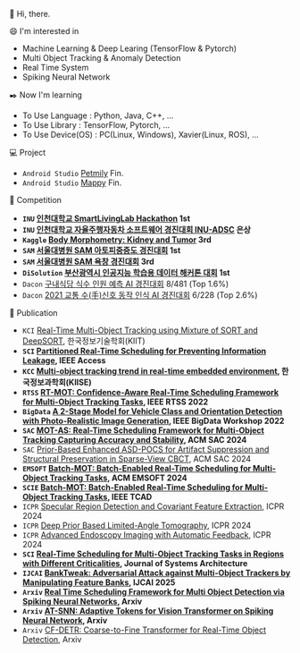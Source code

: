 :wave: Hi, there.

:smile: I'm interested in
 - Machine Learning & Deep Learing (TensorFlow & Pytorch)
 - Multi Object Tracking & Anomaly Detection
 - Real Time System
 - Spiking Neural Network

:black_nib: Now I'm learning
 - To Use Language : Python, Java, C++, ...
 - To Use Library : TensorFlow, Pytorch, ...
 - To Use Device(OS) : PC(Linux, Windows), Xavier(Linux, ROS), ...

:computer: Project
 - `Android Studio` [Petmily](https://github.com/sunni3722/PetApplication) Fin.
 - `Android Studio` [Mappy](https://github.com/Jarvas-2021/open-sw-dev) Fin.

:triangular_flag_on_post: Competition<br>
 - **`INU` [인천대학교 SmartLivingLab Hackathon](https://github.com/anima0729/INU-SmartLivingLabHakathon) 1st**
 - **`INU` [인천대학교 자율주행자동차 소프트웨어 경진대회 INU-ADSC](http://www.inu.ac.kr/user/indexSub.do?codyMenuSeq=102091&siteId=isis&dum=dum&boardId=48017&page=1&command=view&boardSeq=639651) 은상**
 - **`Kaggle` [Body Morphometry: Kidney and Tumor](https://www.kaggle.com/c/body-morphometry-kidney-and-tumor) 3rd**
 - **`SAM` [서울대병원 SAM 아토피중증도 경진대회](https://sam.healthbigdata.org/) 1st**
 - **`SAM` [서울대병원 SAM 욕창 경진대회](https://sam.healthbigdata.org/) 3rd**
 - **`DiSolution` [부산광역시 인공지능 학습용 데이터 해커톤 대회](https://github.com/anima0729/SlowFast) 1st**
 - `Dacon` [구내식당 식수 인원 예측 AI 경진대회](https://dacon.io/competitions/official/235743/overview/description) 8/481 (Top 1.6%)
 - `Dacon` [2021 교통 수(手)신호 동작 인식 AI 경진대회](https://www.dacon.io/competitions/official/235806/leaderboard) 6/228 (Top 2.6%)

:page_facing_up: Publication<br>
- `KCI` [Real-Time Multi-Object Tracking using Mixture of SORT and DeepSORT](https://www.kci.go.kr/kciportal/ci/sereArticleSearch/ciSereArtiView.kci?sereArticleSearchBean.artiId=ART002767099), 한국정보기술학회(KIIT)
- **`SCI` [Partitioned Real-Time Scheduling for Preventing Information Leakage](https://ieeexplore.ieee.org/document/9720955), IEEE Access**
- **`KCC` [Multi-object tracking trend in real-time embedded environment](https://www.dbpia.co.kr/journal/articleDetail?nodeId=NODE11113128), 한국정보과학회(KIISE)**
- **`RTSS` [RT-MOT: Confidence-Aware Real-Time Scheduling Framework for Multi-Object Tracking Tasks](https://ieeexplore.ieee.org/document/9984748), IEEE RTSS 2022**
- **`BigData` [A 2-Stage Model for Vehicle Class and Orientation Detection with Photo-Realistic Image Generation](https://ieeexplore.ieee.org/document/10020472), IEEE BigData Workshop 2022**
- **`SAC` [MOT-AS: Real-Time Scheduling Framework for Multi-Object Tracking Capturing Accuracy and Stability](https://dl.acm.org/doi/10.1145/3605098.3635996), ACM SAC 2024**
- `SAC` 	[Prior-Based Enhanced ASD-POCS for Artifact Suppression and Structural Preservation in Sparse-View CBCT](https://dl.acm.org/doi/10.1145/3605098.3635910), ACM SAC 2024
- **`EMSOFT` [Batch-MOT: Batch-Enabled Real-Time Scheduling for Multi-Object Tracking Tasks](https://ieeexplore.ieee.org/document/10639827), ACM EMSOFT 2024**
- **`SCIE` [Batch-MOT: Batch-Enabled Real-Time Scheduling for Multi-Object Tracking Tasks](https://ieeexplore.ieee.org/document/10639827), IEEE TCAD**
- `ICPR` [Specular Region Detection and Covariant Feature Extraction](https://link.springer.com/chapter/10.1007/978-3-031-78198-8_12), ICPR 2024
- `ICPR` [Deep Prior Based Limited-Angle Tomography](https://link.springer.com/chapter/10.1007/978-3-031-78195-7_6), ICPR 2024
- `ICPR` [Advanced Endoscopy Imaging with Automatic Feedback](https://link.springer.com/chapter/10.1007/978-3-031-78195-7_5), ICPR 2024
- **`SCI` [Real-Time Scheduling for Multi-Object Tracking Tasks in Regions with Different Criticalities](https://www.sciencedirect.com/science/article/abs/pii/S1383762125000219), Journal of Systems Architecture**
- **`IJCAI` [BankTweak: Adversarial Attack against Multi-Object Trackers by Manipulating Feature Banks](https://www.arxiv.org/abs/2408.12727), IJCAI 2025**
- **`Arxiv` [Real Time Scheduling Framework for Multi Object Detection via Spiking Neural Networks](https://arxiv.org/abs/2501.18412), Arxiv**
- **`Arxiv` [AT-SNN: Adaptive Tokens for Vision Transformer on Spiking Neural Network](https://arxiv.org/abs/2408.12293), Arxiv**
- `Arxiv` [CF-DETR: Coarse-to-Fine Transformer for Real-Time Object Detection](https://arxiv.org/abs/2505.23317), Arxiv
